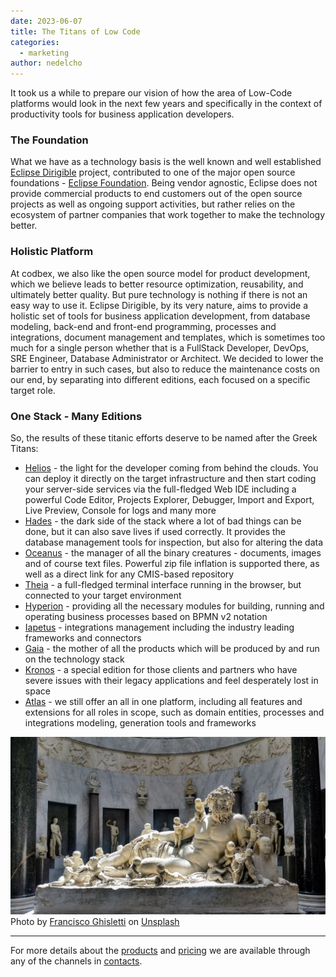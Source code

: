 ```yaml
---
date: 2023-06-07
title: The Titans of Low Code
categories:
  - marketing
author: nedelcho
---
```


It took us a while to prepare our vision of how the area of Low-Code platforms would look in the next few years and specifically in the context of productivity tools for business application developers.

### The Foundation

What we have as a technology basis is the well known and well established 
<a href="https://www.dirigible.io" target="_blank">Eclipse Dirigible</a> project, 
contributed to one of the major open source foundations - 
<a href="https://www.eclipse.org" target="_blank">Eclipse Foundation</a>. 
Being vendor agnostic, Eclipse does not provide commercial products to end customers 
out of the open source projects as well as ongoing support activities, 
but rather relies on the ecosystem of partner companies that work together to make the technology better.

### Holistic Platform

At codbex, we also like the open source model for product development, 
which we believe leads to better resource optimization, reusability, 
and ultimately better quality. But pure technology is nothing if there is not an easy way to use it.
Eclipse Dirigible, by its very nature, aims to provide a holistic set of tools for business application development, 
from database modeling, back-end and front-end programming, processes and integrations, 
document management and templates, which is sometimes too much for a single person whether that is a FullStack Developer, DevOps, SRE Engineer, Database Administrator or Architect.
We decided to lower the barrier to entry in such cases, but also to reduce the maintenance costs on our end, 
by separating into different editions, each focused on a specific target role.

### One Stack - Many Editions

So, the results of these titanic efforts deserve to be named after the Greek Titans:

* [Helios](/products/helios/) - the light for the developer coming from behind the clouds. You can deploy it directly on the target infrastructure and then start coding your server-side services via the full-fledged Web IDE including a powerful Code Editor, Projects Explorer, Debugger, Import and Export, Live Preview, Console for logs and many more
* [Hades](/products/hades/) - the dark side of the stack where a lot of bad things can be done, but it can also save lives if used correctly. It provides the database management tools for inspection, but also for altering the data
* [Oceanus](/products/oceanus/) - the manager of all the binary creatures - documents, images and of course text files. Powerful zip file inflation is supported there, as well as a direct link for any CMIS-based repository
* [Theia](/products/theia/) - a full-fledged terminal interface running in the browser, but connected to your target environment
* [Hyperion](/products/hyperion/) - providing all the necessary modules for building, running and operating business processes based on BPMN v2 notation
* [Iapetus](/products/iapetus/) - integrations management including the industry leading frameworks and connectors
* [Gaia](/products/gaia/) - the mother of all the products which will be produced by and run on the technology stack
* [Kronos](/products/kronos/) - a special edition for those clients and partners who have severe issues with their legacy applications and feel desperately lost in space
* [Atlas](/products/atlas/) - we still offer an all in one platform, including all features and extensions for all roles in scope, such as domain entities, processes and integrations modeling, generation tools and frameworks

<img src="/images/2023-06-07-the-titans-of-low-code/francisco-ghisletti-Wf2tCunxqQU-unsplash.jpg" width="800em">
Photo by <a href="https://unsplash.com/@tank_ghisletti?utm_source=unsplash&utm_medium=referral&utm_content=creditCopyText">Francisco Ghisletti</a> on <a href="https://unsplash.com/photos/Wf2tCunxqQU?utm_source=unsplash&utm_medium=referral&utm_content=creditCopyText">Unsplash</a>

---

For more details about the <a href="https://www.codbex.com/products/">products</a> and <a href="https://www.codbex.com/pricing/">pricing</a> we are available through any of the channels in <a href="https://www.codbex.com/contacts/">contacts</a>.
